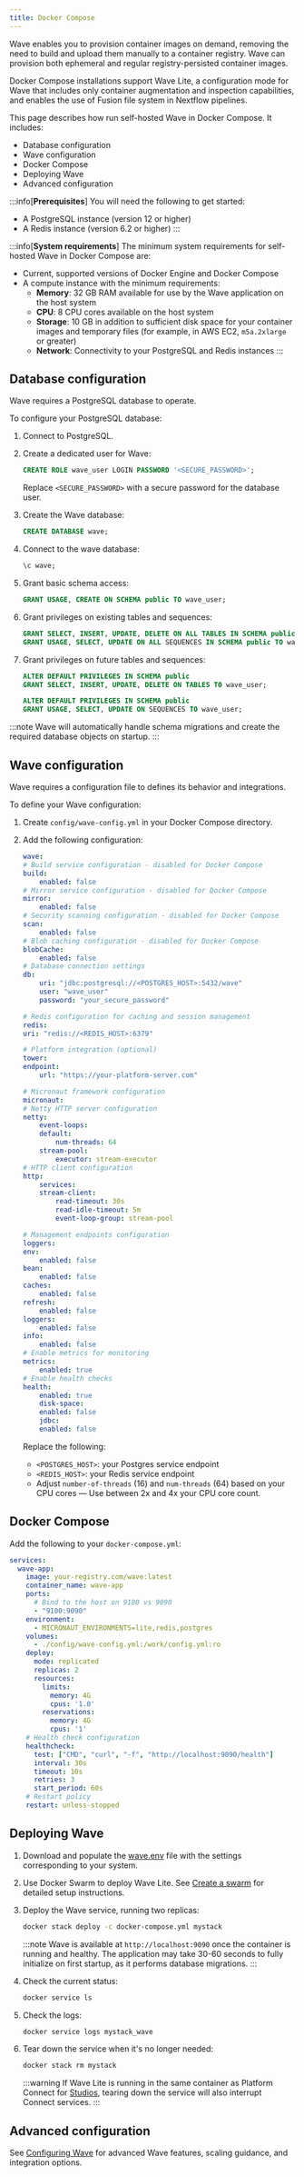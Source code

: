 ```yaml
---
title: Docker Compose
---
```


Wave enables you to provision container images on demand, removing the need to build and upload them manually to a container registry. Wave can provision both ephemeral and regular registry-persisted container images.

Docker Compose installations support Wave Lite, a configuration mode for Wave that includes only container augmentation and inspection capabilities, and enables the use of Fusion file system in Nextflow pipelines.

This page describes how run self-hosted Wave in Docker Compose. It includes:

- Database configuration
- Wave configuration
- Docker Compose
- Deploying Wave
- Advanced configuration

:::info[**Prerequisites**]
You will need the following to get started:

- A PostgreSQL instance (version 12 or higher)
- A Redis instance (version 6.2 or higher)
:::

:::info[**System requirements**]
The minimum system requirements for self-hosted Wave in Docker Compose are:

- Current, supported versions of Docker Engine and Docker Compose
- A compute instance with the minimum requirements:
    - **Memory**: 32 GB RAM available for use by the Wave application on the host system
    - **CPU**: 8 CPU cores available on the host system
    - **Storage**: 10 GB in addition to sufficient disk space for your container images and temporary files (for example, in AWS EC2, `m5a.2xlarge` or greater)
    - **Network**: Connectivity to your PostgreSQL and Redis instances
:::

## Database configuration

Wave requires a PostgreSQL database to operate.

To configure your PostgreSQL database:

1. Connect to PostgreSQL.
2. Create a dedicated user for Wave:

    ```sql
    CREATE ROLE wave_user LOGIN PASSWORD '<SECURE_PASSWORD>';
    ```

    Replace `<SECURE_PASSWORD>` with a secure password for the database user.

3. Create the Wave database:

    ```sql
    CREATE DATABASE wave;
    ```

4. Connect to the wave database:

    ```sql
    \c wave;
    ```

5. Grant basic schema access:

    ```sql
    GRANT USAGE, CREATE ON SCHEMA public TO wave_user;
    ```

6. Grant privileges on existing tables and sequences:

    ```sql
    GRANT SELECT, INSERT, UPDATE, DELETE ON ALL TABLES IN SCHEMA public TO wave_user;
    GRANT USAGE, SELECT, UPDATE ON ALL SEQUENCES IN SCHEMA public TO wave_user;
    ```

7.  Grant privileges on future tables and sequences:

    ```sql
    ALTER DEFAULT PRIVILEGES IN SCHEMA public
    GRANT SELECT, INSERT, UPDATE, DELETE ON TABLES TO wave_user;

    ALTER DEFAULT PRIVILEGES IN SCHEMA public
    GRANT USAGE, SELECT, UPDATE ON SEQUENCES TO wave_user;
    ```

:::note
Wave will automatically handle schema migrations and create the required database objects on startup.
:::

## Wave configuration

Wave requires a configuration file to defines its behavior and integrations.

To define your Wave configuration:

1. Create `config/wave-config.yml` in your Docker Compose directory.
2. Add the following configuration:

    ```yaml
    wave:
    # Build service configuration - disabled for Docker Compose
    build:
        enabled: false
    # Mirror service configuration - disabled for Docker Compose
    mirror:
        enabled: false
    # Security scanning configuration - disabled for Docker Compose
    scan:
        enabled: false
    # Blob caching configuration - disabled for Docker Compose
    blobCache:
        enabled: false
    # Database connection settings
    db:
        uri: "jdbc:postgresql://<POSTGRES_HOST>:5432/wave"
        user: "wave_user"
        password: "your_secure_password"

    # Redis configuration for caching and session management
    redis:
    uri: "redis://<REDIS_HOST>:6379"

    # Platform integration (optional)
    tower:
    endpoint:
        url: "https://your-platform-server.com"

    # Micronaut framework configuration
    micronaut:
    # Netty HTTP server configuration
    netty:
        event-loops:
        default:
            num-threads: 64
        stream-pool:
            executor: stream-executor
    # HTTP client configuration
    http:
        services:
        stream-client:
            read-timeout: 30s
            read-idle-timeout: 5m
            event-loop-group: stream-pool

    # Management endpoints configuration
    loggers:
    env:
        enabled: false
    bean:
        enabled: false
    caches:
        enabled: false
    refresh:
        enabled: false
    loggers:
        enabled: false
    info:
        enabled: false
    # Enable metrics for monitoring
    metrics:
        enabled: true
    # Enable health checks
    health:
        enabled: true
        disk-space:
        enabled: false
        jdbc:
        enabled: false
    ```

    Replace the following:

    - `<POSTGRES_HOST>`: your Postgres service endpoint
    - `<REDIS_HOST>`: your Redis service endpoint
    - Adjust `number-of-threads` (16) and `num-threads` (64) based on your CPU cores — Use between 2x and 4x your CPU core count.

## Docker Compose

Add the following to your `docker-compose.yml`:

```yaml
services:
  wave-app:
    image: your-registry.com/wave:latest
    container_name: wave-app
    ports:
      # Bind to the host on 9100 vs 9090
      - "9100:9090"
    environment:
      - MICRONAUT_ENVIRONMENTS=lite,redis,postgres
    volumes:
      - ./config/wave-config.yml:/work/config.yml:ro
    deploy:
      mode: replicated
      replicas: 2
      resources:
        limits:
          memory: 4G
          cpus: '1.0'
        reservations:
          memory: 4G
          cpus: '1'
    # Health check configuration
    healthcheck:
      test: ["CMD", "curl", "-f", "http://localhost:9090/health"]
      interval: 30s
      timeout: 10s
      retries: 3
      start_period: 60s
    # Restart policy
    restart: unless-stopped
```

## Deploying Wave

1. Download and populate the [wave.env](./_templates/wave.env) file with the settings corresponding to your system.

1. Use Docker Swarm to deploy Wave Lite. See [Create a swarm](https://docs.docker.com/engine/swarm/swarm-tutorial/create-swarm/) for detailed setup instructions.


1. Deploy the Wave service, running two replicas:

    ```bash
    docker stack deploy -c docker-compose.yml mystack
    ```

    :::note
    Wave is available at `http://localhost:9090` once the container is running and healthy. The application may take 30-60 seconds to fully initialize on first startup, as it performs database migrations.
    :::

1. Check the current status:

    ```bash
    docker service ls
    ```

1. Check the logs:

    ```bash
    docker service logs mystack_wave
    ```

1. Tear down the service when it's no longer needed:

    ```bash
    docker stack rm mystack
    ```

    :::warning
    If Wave Lite is running in the same container as Platform Connect for [Studios](https://docs.seqera.io/platform-enterprise/25.2/enterprise/studios#docker-compose), tearing down the service will also interrupt Connect services.
    :::

## Advanced configuration

See [Configuring Wave](./configure-wave.md) for advanced Wave features, scaling guidance, and integration options.
